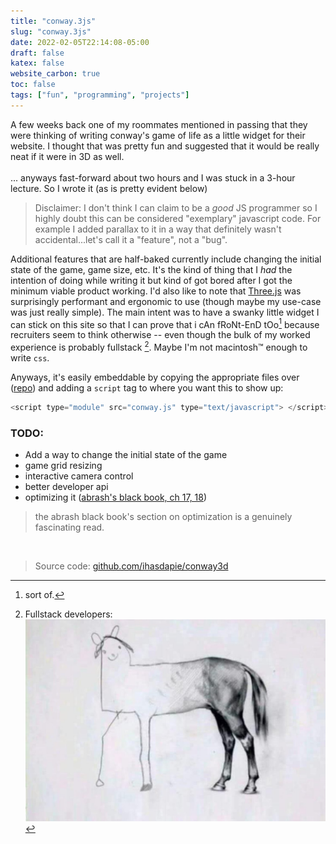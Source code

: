 ```yaml
---
title: "conway.3js"
slug: "conway.3js"
date: 2022-02-05T22:14:08-05:00
draft: false
katex: false
website_carbon: true
toc: false
tags: ["fun", "programming", "projects"]
---
```





A few weeks back one of my roommates mentioned in passing that they were thinking of writing conway's game of life as a little widget for their website.
I thought that was pretty fun and suggested that it would be really neat if it were in 3D as well.  
<br>
... anyways fast-forward about two hours and I was stuck in a 3-hour lecture.
So I wrote it (as is pretty evident below)

<script type="module" src="conway.js" type="text/javascript"> </script>


> Disclaimer: I don't think I can claim to be a *good* JS programmer so I highly doubt this can be considered "exemplary" javascript code.
> For example I added parallax to it in a way that definitely wasn't accidental...let's call it a "feature", not a "bug".

Additional features that are half-baked currently include changing the initial state of the game, game size, etc. 
It's the kind of thing that I *had* the intention of doing while writing it but kind of got bored after I got the minimum viable product working.
I'd also like to note that [Three.js](https://threejs.org/) was surprisingly performant and ergonomic to use (though maybe my use-case was just really simple).
The main intent was to have a swanky little widget I can stick on this site so that I can prove that i cAn fRoNt-EnD tOo[^sortof] because recruiters seem to think otherwise -- even though the bulk of my worked experience is probably fullstack [^horse].
Maybe I'm not macintosh™ enough to write `css`.

[^sortof]: sort of. 
[^horse]: Fullstack developers: ![horsememe](img/horsememe.png)

Anyways, it's easily embeddable by copying the appropriate files over ([repo](https://github.com/ihasdapie/conway3d)) and adding a `script` tag to where you want this to show up:


```js
<script type="module" src="conway.js" type="text/javascript"> </script>
```



### TODO:
- Add a way to change the initial state of the game
- game grid resizing
- interactive camera control
- better developer api
- optimizing it ([abrash's black book, ch 17, 18](http://www.jagregory.com/abrash-black-book/#chapter-17-the-game-of-life))

> the abrash black book's section on optimization is a genuinely fascinating read.

<br>

> Source code: [github.com/ihasdapie/conway3d](https://github.com/ihasdapie/conway3d)

